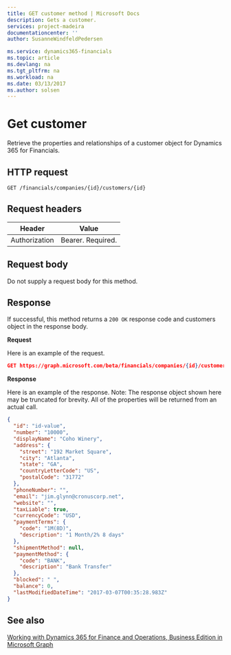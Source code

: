 ```yaml
---
title: GET customer method | Microsoft Docs
description: Gets a customer.
services: project-madeira
documentationcenter: ''
author: SusanneWindfeldPedersen

ms.service: dynamics365-financials
ms.topic: article
ms.devlang: na
ms.tgt_pltfrm: na
ms.workload: na
ms.date: 03/13/2017
ms.author: solsen
---
```


# Get customer
Retrieve the properties and relationships of a customer object for Dynamics 365 for Financials.

## HTTP request
```
GET /financials/companies/{id}/customers/{id}
```

## Request headers
|Header|Value|
|------|-----|
|Authorization  |Bearer. Required. |

## Request body
Do not supply a request body for this method.

## Response
If successful, this method returns a ```200 OK``` response code and customers object in the response body.

**Request**

Here is an example of the request.

```json
GET https://graph.microsoft.com/beta/financials/companies/{id}/customers/{id}
```

**Response**

Here is an example of the response. Note: The response object shown here may be truncated for brevity. All of the properties will be returned from an actual call.

```json
{
  "id": "id-value",
  "number": "10000",
  "displayName": "Coho Winery",
  "address": {
    "street": "192 Market Square",
    "city": "Atlanta",
    "state": "GA",
    "countryLetterCode": "US",
    "postalCode": "31772"
  },
  "phoneNumber": "",
  "email": "jim.glynn@cronuscorp.net",
  "website": "",
  "taxLiable": true,
  "currencyCode": "USD",
  "paymentTerms": {
    "code": "1M(8D)",
    "description": "1 Month/2% 8 days"
  },
  "shipmentMethod": null,
  "paymentMethod": {
    "code": "BANK",
    "description": "Bank Transfer"
  },
  "blocked": " ",
  "balance": 0,
  "lastModifiedDateTime": "2017-03-07T00:35:28.983Z"
}
```

## See also
[Working with Dynamics 365 for Finance and Operations, Business Edition in Microsoft Graph](../resources/dynamics_overview.md) 

